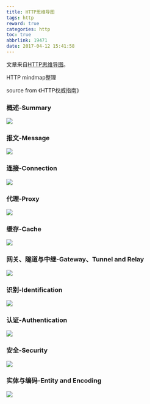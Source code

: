 ```yaml
---
title: HTTP思维导图
tags: http
reward: true
categories: http
toc: true
abbrlink: 19471
date: 2017-04-12 15:41:58
---
```


文章来自[HTTP思维导图](http://yrq110.me/2017/03/04/20170304-http-mindmap/)。

HTTP mindmap整理

source from 《HTTP权威指南》

<!-- more -->

### 概述-Summary

<img src="/img/http/HTTP-1.svg">

### 报文-Message

<img src="/img/http/HTTP-2.svg">

### 连接-Connection

<img src="/img/http/HTTP-3.svg">

### 代理-Proxy

<img src="/img/http/HTTP-4.svg">

### 缓存-Cache

<img src="/img/http/HTTP-5.svg">

### 网关、隧道与中继-Gateway、Tunnel and Relay

<img src="/img/http/HTTP-6.svg">

### 识别-Identification

<img src="/img/http/HTTP-7.svg">

### 认证-Authentication

<img src="/img/http/HTTP-8.svg">

### 安全-Security

<img src="/img/http/HTTP-9.svg">

### 实体与编码-Entity and Encoding

<img src="/img/http/HTTP-10.svg">
